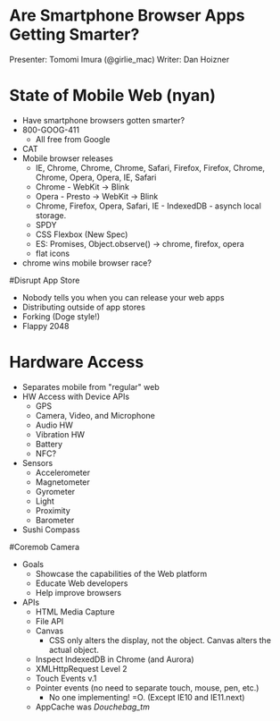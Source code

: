 Are Smartphone Browser Apps Getting Smarter?
============
Presenter: Tomomi Imura (@girlie_mac)
Writer: Dan Hoizner

# State of Mobile Web (nyan)
* Have smartphone browsers gotten smarter?
* 800-GOOG-411
  - All free from Google
* CAT
* Mobile browser releases
  - IE, Chrome, Chrome, Chrome, Safari, Firefox, Firefox, Chrome, Chrome, Opera, Opera, IE, Safari
  - Chrome - WebKit -> Blink
  - Opera - Presto -> WebKit -> Blink
  - Chrome, Firefox, Opera, Safari, IE - IndexedDB - asynch local storage.
  - SPDY
  - CSS Flexbox (New Spec)
  - ES: Promises, Object.observe() -> chrome, firefox, opera
  - flat icons
* chrome wins mobile browser race?

#Disrupt App Store
* Nobody tells you when you can release your web apps
* Distributing outside of app stores
* Forking (Doge style!)
* Flappy 2048

# Hardware Access
* Separates mobile from "regular" web
* HW Access with Device APIs
  - GPS
  - Camera, Video, and Microphone
  - Audio HW
  - Vibration HW
  - Battery
  - NFC?
* Sensors
  - Accelerometer
  - Magnetometer
  - Gyrometer
  - Light
  - Proximity
  - Barometer
* Sushi Compass

#Coremob Camera
* Goals
  - Showcase the capabilities of the Web platform
  - Educate Web developers
  - Help improve browsers
* APIs
  - HTML Media Capture
  - File API
  - Canvas
    - CSS only alters the display, not the object. Canvas alters the actual object.
  - Inspect IndexedDB in Chrome (and Aurora)
  - XMLHttpRequest Level 2
  - Touch Events v.1
  - Pointer events (no need to separate touch, mouse, pen, etc.)
    - No one implementing! =O. (Except IE10 and IE11.next)
  - AppCache was *Douchebag_tm*
